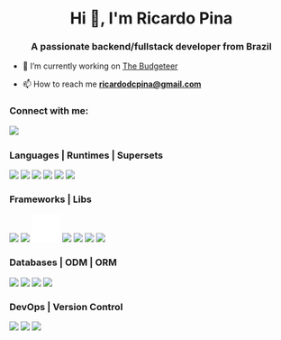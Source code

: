 <h1 align="center">Hi 👋, I'm Ricardo Pina</h1>
<h3 align="center">A passionate backend/fullstack developer from Brazil</h3>

- 🔭 I’m currently working on [The Budgeteer](https://github.com/ricardodcpina/the-budgeteer)

- 📫 How to reach me **ricardodcpina@gmail.com**

<h3 align="left">Connect with me:</h3>

<a href="#"><img src="https://github.com/onemarc/tech-icons/blob/main/icons/linkedin.svg" width="50"></a>

<h3 align="left">Languages | Runtimes | Supersets</h3>

<a href="#"><img src="https://github.com/onemarc/tech-icons/blob/main/icons/html.svg" width="50"></a>
<a href="#"><img src="https://github.com/onemarc/tech-icons/blob/main/icons/css.svg" width="50"></a>
<a href="#"><img src="https://github.com/onemarc/tech-icons/blob/main/icons/javascript.svg" width="50"></a>
<a href="#"><img src="https://github.com/onemarc/tech-icons/blob/main/icons/typescript.svg" width="50"></a>
<a href="#"><img src="https://github.com/onemarc/tech-icons/blob/main/icons/nodejs-dark.svg" width="50"></a>
<a href="#"><img src="https://github.com/onemarc/tech-icons/blob/main/icons/python-dark.svg" width="50"></a>

<h3 align="left">Frameworks | Libs</h3>

<a href="#"><img src="https://github.com/onemarc/tech-icons/blob/main/icons/nextjs-dark.svg" width="50"></a>
<a href="#"><img src="https://github.com/onemarc/tech-icons/blob/main/icons/flask-dark.svg" width="50"></a>
<a href="#"><img src="https://github.com/onemarc/tech-icons/blob/main/icons/expressjs-dark.svg" width="50"></a>
<a href="#"><img src="https://github.com/onemarc/tech-icons/blob/main/icons/react-dark.svg" width="50"></a>
<a href="#"><img src="https://github.com/onemarc/tech-icons/blob/main/icons/bootstrap-dark.svg" width="50"></a>
<a href="#"><img src="https://github.com/onemarc/tech-icons/blob/main/icons/tailwindcss-dark.svg" width="50"></a>
<a href="#"><img src="https://github.com/onemarc/tech-icons/blob/main/icons/jestjs-dark.svg" width="50"></a>

<h3 align="left">Databases | ODM | ORM</h3>

<a href="#"><img src="https://github.com/onemarc/tech-icons/blob/main/icons/prisma-dark.svg" width="50"></a>
<a href="#"><img src="https://github.com/onemarc/tech-icons/blob/main/icons/postgressql-dark.svg" width="50"></a>
<a href="#"><img src="https://github.com/onemarc/tech-icons/blob/main/icons/mongodb-dark.svg" width="50"></a>
<a href="#"><img src="https://cdn.jsdelivr.net/gh/devicons/devicon@latest/icons/mongoose/mongoose-original-wordmark.svg" width="50"/></a>

<h3 align="left">DevOps | Version Control</h3>

<a href="#"><img src="https://github.com/onemarc/tech-icons/blob/main/icons/git.svg" width="50"></a>
<a href="#"><img src="https://github.com/onemarc/tech-icons/blob/main/icons/github-dark.svg" width="50"></a>
<a href="#"><img src="https://github.com/onemarc/tech-icons/blob/main/icons/docker-dark.svg" width="50"></a>

        
          





